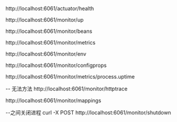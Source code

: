 
http://localhost:6061/actuator/health

http://localhost:6061/monitor/up


http://localhost:6061/monitor/beans

http://localhost:6061/monitor/metrics    


http://localhost:6061/monitor/env


http://localhost:6061/monitor/configprops


http://localhost:6061/monitor/metrics/process.uptime


-- 无法方法
http://localhost:6061/monitor/httptrace


http://localhost:6061/monitor/mappings

--之间关闭进程
curl -X POST http://localhost:6061/monitor/shutdown